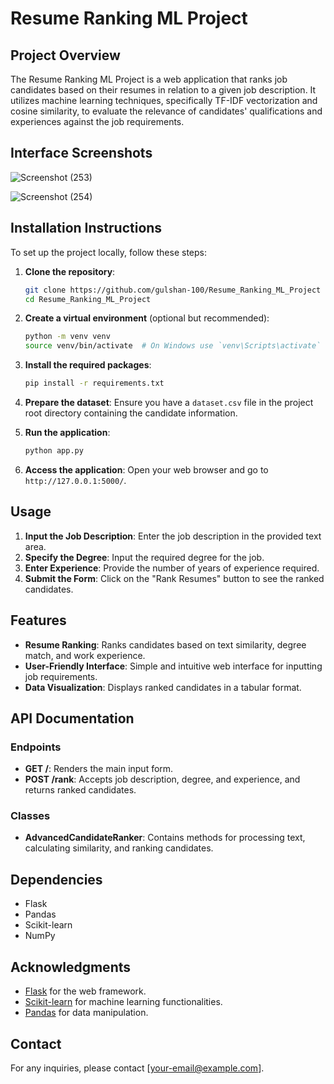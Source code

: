 # Resume Ranking ML Project

## Project Overview
The Resume Ranking ML Project is a web application that ranks job candidates based on their resumes in relation to a given job description. It utilizes machine learning techniques, specifically TF-IDF vectorization and cosine similarity, to evaluate the relevance of candidates' qualifications and experiences against the job requirements.

## Interface Screenshots
![Screenshot (253)](https://github.com/user-attachments/assets/f3689fbb-3ace-404c-801a-d23604095353)

![Screenshot (254)](https://github.com/user-attachments/assets/88b74058-1bc6-4386-816b-3632058608e7)

## Installation Instructions
To set up the project locally, follow these steps:

1. **Clone the repository**:
   ```bash
   git clone https://github.com/gulshan-100/Resume_Ranking_ML_Project
   cd Resume_Ranking_ML_Project
   ```

2. **Create a virtual environment** (optional but recommended):
   ```bash
   python -m venv venv
   source venv/bin/activate  # On Windows use `venv\Scripts\activate`
   ```

3. **Install the required packages**:
   ```bash
   pip install -r requirements.txt
   ```

4. **Prepare the dataset**:
   Ensure you have a `dataset.csv` file in the project root directory containing the candidate information.

5. **Run the application**:
   ```bash
   python app.py
   ```

6. **Access the application**:
   Open your web browser and go to `http://127.0.0.1:5000/`.

## Usage
1. **Input the Job Description**: Enter the job description in the provided text area.
2. **Specify the Degree**: Input the required degree for the job.
3. **Enter Experience**: Provide the number of years of experience required.
4. **Submit the Form**: Click on the "Rank Resumes" button to see the ranked candidates.

## Features
- **Resume Ranking**: Ranks candidates based on text similarity, degree match, and work experience.
- **User-Friendly Interface**: Simple and intuitive web interface for inputting job requirements.
- **Data Visualization**: Displays ranked candidates in a tabular format.

## API Documentation
### Endpoints
- **GET /**: Renders the main input form.
- **POST /rank**: Accepts job description, degree, and experience, and returns ranked candidates.

### Classes
- **AdvancedCandidateRanker**: Contains methods for processing text, calculating similarity, and ranking candidates.

## Dependencies
- Flask
- Pandas
- Scikit-learn
- NumPy

## Acknowledgments
- [Flask](https://flask.palletsprojects.com/) for the web framework.
- [Scikit-learn](https://scikit-learn.org/) for machine learning functionalities.
- [Pandas](https://pandas.pydata.org/) for data manipulation.

## Contact
For any inquiries, please contact [your-email@example.com].
